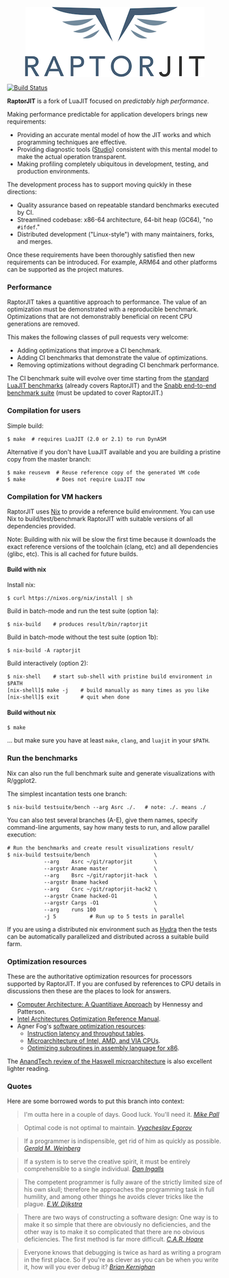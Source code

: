 <p align="center"><img src="doc/raptorjit.png" alt="RaptorJIT"></p>

[![Build Status](https://travis-ci.org/raptorjit/raptorjit.svg?branch=master)](https://travis-ci.org/raptorjit/raptorjit)

**RaptorJIT** is a fork of LuaJIT focused on _predictably high performance_.

Making performance predictable for application developers brings new requirements:

- Providing an accurate mental model of how the JIT works and which programming techniques are effective.
- Providing diagnostic tools ([Studio](https://hydra.snabb.co/job/lukego/studio-manual/studio-manual-html/latest/download-by-type/file/Manual#view-hot-traces)) consistent with this mental model to make the actual operation transparent.
- Making profiling completely ubiquitous in development, testing, and production environments.

The development process has to support moving quickly in these directions:

- Quality assurance based on repeatable standard benchmarks executed by CI.
- Streamlined codebase: x86-64 architecture, 64-bit heap (GC64), "no `#ifdef`."
- Distributed development ("Linux-style") with many maintainers, forks, and merges.

Once these requirements have been thoroughly satisfied then new
requirements can be introduced. For example, ARM64 and other platforms
can be supported as the project matures.

### Performance

RaptorJIT takes a quantitive approach to performance. The value of an
optimization must be demonstrated with a reproducible benchmark.
Optimizations that are not demonstrably beneficial on recent CPU
generations are removed.

This makes the following classes of pull requests very welcome:

- Adding optimizations that improve a CI benchmark.
- Adding CI benchmarks that demonstrate the value of optimizations.
- Removing optimizations without degrading CI benchmark performance.

The CI benchmark suite will evolve over time starting from the [standard LuaJIT benchmarks](https://hydra.snabb.co/job/luajit/branchmarks/benchmarkResults/latest/download/2) (already covers RaptorJIT) and the [Snabb end-to-end benchmark suite](https://hydra.snabb.co/job/snabb-new-tests/benchmarks-murren-large/benchmark-reports.report-full-matrix/latest/download/2) (must be updated to cover RaptorJIT.)

### Compilation for users

Simple build:

```shell
$ make  # requires LuaJIT (2.0 or 2.1) to run DynASM
```

Alternative if you don't have LuaJIT available and you are building a
pristine copy from the master branch:

```shell
$ make reusevm  # Reuse reference copy of the generated VM code
$ make          # Does not require LuaJIT now
```

### Compilation for VM hackers

RaptorJIT uses [Nix](http://nixos.org/nix/) to provide a reference
build environment. You can use Nix to build/test/benchmark RaptorJIT
with suitable versions of all dependencies provided.

Note: Building with nix will be slow the first time because it
downloads the exact reference versions of the toolchain (clang, etc)
and all dependencies (glibc, etc). This is all cached for future
builds.

#### Build with nix

Install nix:

```
$ curl https://nixos.org/nix/install | sh
```

Build in batch-mode and run the test suite (option 1a):

```shell
$ nix-build    # produces result/bin/raptorjit
```

Build in batch-mode without the test suite (option 1b):

```shell
$ nix-build -A raptorjit
```

Build interactively (option 2):

```shell
$ nix-shell    # start sub-shell with pristine build environment in $PATH
[nix-shell]$ make -j    # build manually as many times as you like
[nix-shell]$ exit       # quit when done
```

#### Build without nix

```shell
$ make
```

... but make sure you have at least `make`, `clang`, and `luajit` in your `$PATH`.

### Run the benchmarks

Nix can also run the full benchmark suite and generate visualizations
with R/ggplot2.

The simplest incantation tests one branch:

```shell
$ nix-build testsuite/bench --arg Asrc ./.   # note: ./. means ./
```

You can also test several branches (A-E), give them names, specify
command-line arguments, say how many tests to run, and allow parallel
execution:

```shell
# Run the benchmarks and create result visualizations result/
$ nix-build testsuite/bench                     \
            --arg    Asrc ~/git/raptorjit       \
            --argstr Aname master               \
            --arg    Bsrc ~/git/raptorjit-hack  \
            --argstr Bname hacked               \
            --arg    Csrc ~/git/raptorjit-hack2 \
            --argstr Cname hacked-O1            \
            --argstr Cargs -O1                  \
            --arg    runs 100                   \
            -j 5           # Run up to 5 tests in parallel
```

If you are using a distributed nix environment such
as [Hydra](https://nixos.org/hydra/) then the tests can be
automatically parallelized and distributed across a suitable build
farm.

### Optimization resources

These are the authoritative optimization resources for processors
supported by RaptorJIT. If you are confused by references to CPU
details in discussions then these are the places to look for answers.

- [Computer Architecture: A Quantitiave Approach](https://www.amazon.com/Computer-Architecture-Fifth-Quantitative-Approach/dp/012383872X) by Hennessy and Patterson.
- [Intel Architectures Optimization Reference Manual](http://www.intel.com/content/www/us/en/architecture-and-technology/64-ia-32-architectures-optimization-manual.html).
- Agner Fog's [software optimization resources](http://www.agner.org/optimize/):
    - [Instruction latency and throughput tables](http://www.agner.org/optimize/instruction_tables.pdf).
    - [Microarchitecture of Intel, AMD, and VIA CPUs](http://www.agner.org/optimize/microarchitecture.pdf).
    - [Optimizing subroutines in assembly language for x86](http://www.agner.org/optimize/optimizing_assembly.pdf).

The [AnandTech review of the Haswell microarchitecture](http://www.anandtech.com/show/6355/intels-haswell-architecture) is also excellent lighter reading.

### Quotes

Here are some borrowed words to put this branch into context:

> I'm outta here in a couple of days. Good luck. You'll need it.
> _[Mike Pall](http://www.freelists.org/post/luajit/Turning-Lua-into-C-was-alleviate-the-load-of-the-GC)_

> Optimal code is not optimal to maintain. _[Vyacheslav Egorov](https://www.youtube.com/watch?v=EaLboOUG9VQ)_

> If a programmer is indispensible, get rid of him as quickly as possible. _[Gerald M. Weinberg](https://www.amazon.com/Psychology-Computer-Programming-Silver-Anniversary/dp/0932633420)_

> If a system is to serve the creative spirit, it
> must be entirely comprehensible to a single individual. _[Dan
> Ingalls](https://www.cs.virginia.edu/~evans/cs655/readings/smalltalk.html)_

> The competent programmer is fully aware of the strictly limited size of his own skull; therefore he approaches the programming task in full humility, and among other things he avoids clever tricks like the plague. _[E.W. Dijkstra](https://www.cs.utexas.edu/~EWD/transcriptions/EWD03xx/EWD340.html)_

> There are two ways of constructing a software design: One way is to make it so simple that there are obviously no deficiencies, and the other way is to make it so complicated that there are no obvious deficiencies. The first method is far more difficult. _[C.A.R. Hoare](http://zoo.cs.yale.edu/classes/cs422/2014/bib/hoare81emperor.pdf)_

> Everyone knows that debugging is twice as hard as writing a program in the first place. So if you're as clever as you can be when you write it, how will you ever debug it? _[Brian Kernighan](http://www2.ing.unipi.it/~a009435/issw/extra/kp_elems_of_pgmng_sty.pdf)_

